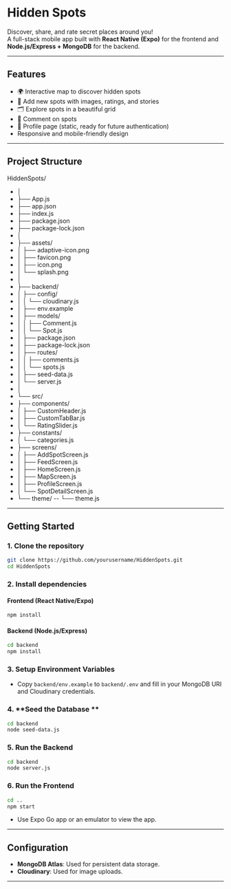 # Hidden Spots

Discover, share, and rate secret places around you!  
A full-stack mobile app built with **React Native (Expo)** for the frontend and **Node.js/Express + MongoDB** for the backend.

---

## Features

- 🌍 Interactive map to discover hidden spots
- 📝 Add new spots with images, ratings, and stories
- 🗂️ Explore spots in a beautiful grid
- 💬 Comment on spots
- 👤 Profile page (static, ready for future authentication)
- Responsive and mobile-friendly design

---

## Project Structure
HiddenSpots/
- │
- ├── App.js
- ├── app.json
- ├── index.js
- ├── package.json
- ├── package-lock.json
- │
- ├── assets/
- │    ├── adaptive-icon.png
- │    ├── favicon.png
- │    ├── icon.png
- │    └── splash.png
- │
- ├── backend/
- │    ├── config/
- │    │   └── cloudinary.js
- │    ├── env.example
- │    ├── models/
- │    │   ├── Comment.js
- │    │   └── Spot.js
- │    ├── package.json
- │    ├── package-lock.json
- │    ├── routes/
- │    │   ├── comments.js
- │    │   └── spots.js
- │    ├── seed-data.js
- │    └── server.js
- │ 
- └── src/
-    ├── components/
-    │   ├── CustomHeader.js
-    │   ├── CustomTabBar.js
-    │   └── RatingSlider.js
-    ├── constants/
-    │   └── categories.js
-    ├── screens/
-    │   ├── AddSpotScreen.js
-    │   ├── FeedScreen.js
-    │   ├── HomeScreen.js
-    │   ├── MapScreen.js
-    │   ├── ProfileScreen.js
-    │   └── SpotDetailScreen.js
-    └── theme/
--       └── theme.js 



---

## Getting Started

### 1. **Clone the repository**

```bash
git clone https://github.com/yourusername/HiddenSpots.git
cd HiddenSpots
```

### 2. **Install dependencies**

#### Frontend (React Native/Expo)
```bash
npm install
```

#### Backend (Node.js/Express)
```bash
cd backend
npm install
```

### 3. **Setup Environment Variables**

- Copy `backend/env.example` to `backend/.env` and fill in your MongoDB URI and Cloudinary credentials.

### 4. **Seed the Database **

```bash
cd backend
node seed-data.js
```

### 5. **Run the Backend**

```bash
cd backend
node server.js
```

### 6. **Run the Frontend**

```bash
cd ..
npm start
```
- Use Expo Go app or an emulator to view the app.

---

## Configuration

- **MongoDB Atlas**: Used for persistent data storage.
- **Cloudinary**: Used for image uploads.

---

